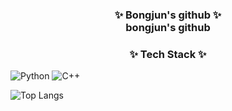 <h3 align="center">✨ Bongjun's github ✨
  <div align="center">
    bongjun's github
  </div>
</h3>

<h3 align="center">✨ Tech Stack ✨</h3>
<head>
  <img alt="Python" src ="https://img.shields.io/badge/Python-3776AB.svg?&style=flat-square&logo=Python&logoColor=white"/>
  <img alt="C++" src ="https://img.shields.io/badge/C++-00599C.svg?&style=flat-square&logo=C++&logoColor=white"/>
</head>

![Top Langs](https://github-readme-stats.vercel.app/api/top-langs/?username=Bong-jun-jang)

<!--
**Bong-jun-jang/Bong-jun-jang** is a ✨ _special_ ✨ repository because its `README.md` (this file) appears on your GitHub profile.


Here are some ideas to get you started:

- 🔭 I’m currently working on ...
- 🌱 I’m currently learning ...
- 👯 I’m looking to collaborate on ...
- 🤔 I’m looking for help with ...
- 💬 Ask me about ...
- 📫 How to reach me: ...
- 😄 Pronouns: ...
- ⚡ Fun fact: ...
-->
